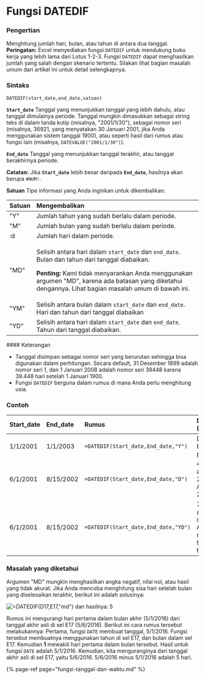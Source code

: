 # Fungsi DATEDIF

### Pengertian

Menghitung jumlah hari, bulan, atau tahun di antara dua tanggal. **Peringatan:** Excel menyediakan fungsi `DATEDIF` untuk mendukung buku kerja yang lebih lama dari Lotus 1-2-3. Fungsi `DATEDIF` dapat menghasilkan jumlah yang salah dengan skenario tertentu. Silakan lihat bagian masalah umum dari artikel ini untuk detail selengkapnya.

### Sintaks

```text
DATEDIF(start_date,end_date,satuan)
```

**`Start_date`**    Tanggal yang menunjukkan tanggal yang lebih dahulu, atau tanggal dimulainya periode. Tanggal mungkin dimasukkan sebagai string teks di dalam tanda kutip \(misalnya, "2001/1/30"\), sebagai nomor seri \(misalnya, 36921, yang menyatakan 30 Januari 2001, jika Anda menggunakan sistem tanggal 1900\), atau seperti hasil dari rumus atau fungsi lain \(misalnya, `DATEVALUE("2001/1/30")`\).

**`End_date`**    Tanggal yang menunjukkan tanggal terakhir, atau tanggal berakhirnya periode.

**Catatan:** Jika **`Start_date`** lebih besar daripada **`End_date`**, hasilnya akan berupa `#NUM!`.

**Satuan**    Tipe informasi yang Anda inginkan untuk dikembalikan:

<table>
  <thead>
    <tr>
      <th style="text-align:left"><b>Satuan</b>
      </th>
      <th style="text-align:left"><b>Mengembalikan</b>
      </th>
    </tr>
  </thead>
  <tbody>
    <tr>
      <td style="text-align:left">&quot;Y&quot;</td>
      <td style="text-align:left">Jumlah tahun yang sudah berlalu dalam periode.</td>
    </tr>
    <tr>
      <td style="text-align:left">&quot;M&quot;</td>
      <td style="text-align:left">Jumlah bulan yang sudah berlalu dalam periode.</td>
    </tr>
    <tr>
      <td style="text-align:left">:d</td>
      <td style="text-align:left">Jumlah hari dalam periode.</td>
    </tr>
    <tr>
      <td style="text-align:left">&quot;MD&quot;</td>
      <td style="text-align:left">
        <p>Selisih antara hari dalam <code>start_date</code> dan <code>end_date</code>.
          Bulan dan tahun dari tanggal diabaikan.</p>
        <p><b>Penting:</b> Kami tidak menyarankan Anda menggunakan argumen &quot;MD&quot;,
          karena ada batasan yang diketahui dengannya. Lihat bagian masalah umum
          di bawah ini.</p>
      </td>
    </tr>
    <tr>
      <td style="text-align:left">&quot;YM&quot;</td>
      <td style="text-align:left">Selisih antara bulan dalam <code>start_date</code> dan <code>end_date</code>.
        Hari dan tahun dari tanggal diabaikan</td>
    </tr>
    <tr>
      <td style="text-align:left">&quot;YD&quot;</td>
      <td style="text-align:left">Selisih antara hari dalam <code>start_date</code> dan <code>end_date</code>.
        Tahun dari tanggal diabaikan.</td>
    </tr>
  </tbody>
</table>#### Keterangan

* Tanggal disimpan sebagai nomor seri yang berurutan sehingga bisa digunakan dalam perhitungan. Secara default, 31 Desember 1899 adalah nomor seri 1, dan 1 Januari 2008 adalah nomor seri 39448 karena 39.448 hari setelah 1 Januari 1900.
* Fungsi `DATEDIF` berguna dalam rumus di mana Anda perlu menghitung usia.

### Contoh

| **Start\_date** | **End\_date** | **Rumus** | **Deskripsi \(Hasil\)** |
| :--- | :--- | :--- | :--- |
| 1/1/2001 | 1/1/2003 | `=DATEDIF(Start_date,End_date,"Y")` | Dua tahun berlalu dalam periode \(2\) |
| 6/1/2001 | 8/15/2002 | `=DATEDIF(Start_date,End_date,"D")` | 440 hari di antara 1 Juni 2001 dan 15 Agustus 2002 \(440\) |
| 6/1/2001 | 8/15/2002 | `=DATEDIF(Start_date,End_date,"YD")` | 75 hari di antara 1 Juni dan 15 Agustus, dan mengabaikan tahun dari tanggal \(75\) |

### Masalah yang diketahui

Argumen "MD" mungkin menghasilkan angka negatif, nilai nol, atau hasil yang tidak akurat. Jika Anda mencoba menghitung sisa hari setelah bulan yang diselesaikan terakhir, berikut ini adalah solusinya:

![=DATEDIF\(D17,E17,&quot;md&quot;\) dan hasilnya: 5](https://support.content.office.net/id-id/media/a50cd076-9f82-47e6-83a5-6f408a682f84.png)

Rumus ini mengurangi hari pertama dalam bulan akhir \(5/1/2016\) dari tanggal akhir asli di sel E17 \(5/6/2016\). Berikut ini cara rumus tersebut melakukannya: Pertama, fungsi `DATE` membuat tanggal, 5/1/2016. Fungsi tersebut membuatnya menggunakan tahun di sel E17, dan bulan dalam sel E17. Kemudian **1** mewakili hari pertama dalam bulan tersebut. Hasil untuk fungsi `DATE` adalah 5/1/2016. Kemudian, kita menguranginya dari tanggal akhir asli di sel E17, yaitu 5/6/2016. 5/6/2016 minus 5/1/2016 adalah 5 hari.

{% page-ref page="fungsi-tanggal-dan-waktu.md" %}

